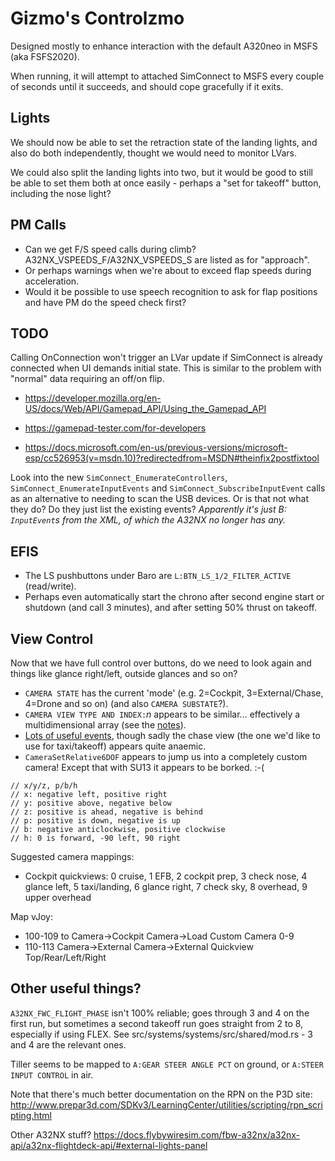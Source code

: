 Gizmo's Controlzmo
==================

Designed mostly to enhance interaction with the default A320neo in MSFS (aka FSFS2020).

When running, it will attempt to attached SimConnect to MSFS every couple of seconds until it succeeds, and should cope gracefully if it exits.

Lights
------

We should now be able to set the retraction state of the landing lights, and also do both independently, thought we would need to monitor LVars.

We could also split the landing lights into two, but it would be good to still be able to set them both at once easily - perhaps a "set for takeoff" button, including the nose light?

PM Calls
--------

* Can we get F/S speed calls during climb? A32NX_VSPEEDS_F/A32NX_VSPEEDS_S are listed as for "approach".
* Or perhaps warnings when we're about to exceed flap speeds during acceleration.
* Would it be possible to use speech recognition to ask for flap positions and have PM do the speed check first?

TODO
----

Calling OnConnection won't trigger an LVar update if SimConnect is already connected when UI demands initial state.
This is similar to the problem with "normal" data requiring an off/on flip.

* https://developer.mozilla.org/en-US/docs/Web/API/Gamepad_API/Using_the_Gamepad_API
* https://gamepad-tester.com/for-developers	

* https://docs.microsoft.com/en-us/previous-versions/microsoft-esp/cc526953(v=msdn.10)?redirectedfrom=MSDN#theinfix2postfixtool

Look into the new `SimConnect_EnumerateControllers`, `SimConnect_EnumerateInputEvents` and `SimConnect_SubscribeInputEvent`
calls as an alternative to needing to scan the USB devices. Or is that not what they do? Do they just list the existing events?
_Apparently it's just B: `InputEvent`s from the XML, of which the A32NX no longer has any._

EFIS
----

* The LS pushbuttons under Baro are `L:BTN_LS_1/2_FILTER_ACTIVE` (read/write).
* Perhaps even automatically start the chrono after second engine start or shutdown (and call 3 minutes), and after setting 50% thrust on takeoff.

View Control
------------

Now that we have full control over buttons, do we need to look again and things like glance right/left, outside glances and so on?

* `CAMERA STATE` has the current 'mode' (e.g. 2=Cockpit, 3=External/Chase, 4=Drone and so on) (and also `CAMERA SUBSTATE`?).
* `CAMERA VIEW TYPE AND INDEX:`*n* appears to be similar... effectively a multidimensional array
  (see the [notes](https://docs.flightsimulator.com/html/Programming_Tools/SimVars/Camera_Variables.htm)).
* [Lots of useful events](https://docs.flightsimulator.com/html/Programming_Tools/Event_IDs/View_Camera_Events.htm),
  though sadly the chase view (the one we'd like to use for taxi/takeoff) appears quite anaemic.
* `CameraSetRelative6DOF` appears to jump us into a completely custom camera! Except that with SU13 it appears to be borked. :-(
```
// x/y/z, p/b/h
// x: negative left, positive right
// y: positive above, negative below
// z: positive is ahead, negative is behind
// p: positive is down, negative is up
// b: negative anticlockwise, positive clockwise
// h: 0 is forward, -90 left, 90 right
```

Suggested camera mappings:
* Cockpit quickviews: 0 cruise, 1 EFB, 2 cockpit prep, 3 check nose, 4 glance left, 5 taxi/landing, 6 glance right, 7 check sky, 8 overhead, 9 upper overhead

Map vJoy:
* 100-109 to Camera->Cockpit Camera->Load Custom Camera 0-9
* 110-113 Camera->External Camera->External Quickview Top/Rear/Left/Right


Other useful things?
--------------------

`A32NX_FWC_FLIGHT_PHASE` isn't 100% reliable; goes through 3 and 4 on the first run, but sometimes a second takeoff run goes straight from 2 to 8, especially if using FLEX.
See src/systems/systems/src/shared/mod.rs - 3 and 4 are the relevant ones.

Tiller seems to be mapped to `A:GEAR STEER ANGLE PCT` on ground, or `A:STEER INPUT CONTROL` in air.

Note that there's much better documentation on the RPN on the P3D site:
http://www.prepar3d.com/SDKv3/LearningCenter/utilities/scripting/rpn_scripting.html

Other A32NX stuff? https://docs.flybywiresim.com/fbw-a32nx/a32nx-api/a32nx-flightdeck-api/#external-lights-panel